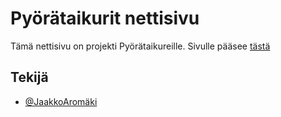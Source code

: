 
# Pyörätaikurit nettisivu
Tämä nettisivu on projekti Pyörätaikureille.
Sivulle pääsee [tästä](https://jaakkoaromaki.github.io/pyorataikurit/main.html)


## Tekijä

- [@JaakkoAromäki](https://github.com/JaakkoAromaki)

